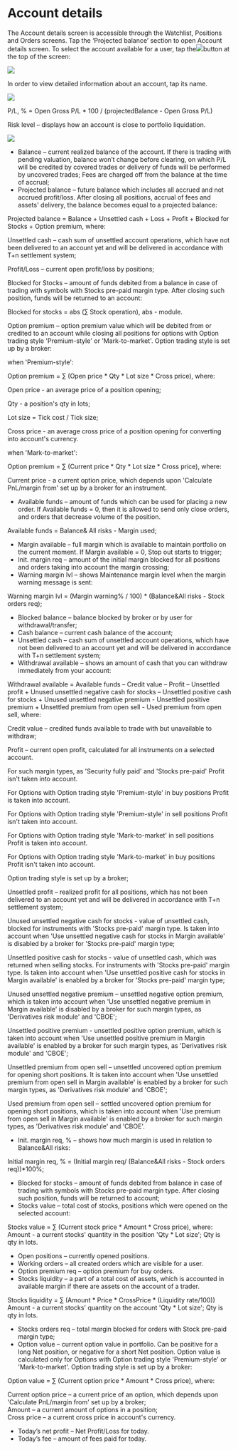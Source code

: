 # Account details

The Account details screen is accessible through the Watchlist, Positions and Orders screens. Tap the ‘Projected balance’ section to open Account details screen. To select the account available for a user, tap the![](../../../.gitbook/assets/4%20%2835%29.png)button at the top of the screen:

![](../../../.gitbook/assets/1%20%2817%29.png)

In order to view detailed information about an account, tap its name.

![](../../../.gitbook/assets/2%20%2847%29.png)

P/L, % = Open Gross P/L \* 100 / \(projectedBalance - Open Gross P/L\) 

Risk level – displays how an account is close to portfolio liquidation.

![](../../../.gitbook/assets/3%20%287%29.png)

* Balance – current realized balance of the account. If there is trading with pending valuation, balance won’t change before clearing, on which P/L will be credited by covered trades or delivery of funds will be performed by uncovered trades; Fees are charged off from the balance at the time of accrual;
* Projected balance – future balance which includes all accrued and not accrued profit/loss. After closing all positions, accrual of fees and assets' delivery, the balance becomes equal to a projected balance:

Projected balance = Balance + Unsettled cash + Loss + Profit + Blocked for Stocks + Option premium, where:

Unsettled cash – cash sum of unsettled account operations, which have not been delivered to an account yet and will be delivered in accordance with T+n settlement system;

Profit/Loss – current open profit/loss by positions;

Blocked for Stocks – amount of funds debited from a balance in case of trading with symbols with Stocks pre-paid margin type. After closing such position, funds will be returned to an account:

Blocked for stocks = abs \(∑ Stock operation\), abs - module.

Option premium – option premium value which will be debited from or credited to an account while closing all positions for options with Option trading style 'Premium-style' or 'Mark-to-market'. Option trading style is set up by a broker:

when 'Premium-style':

Option premium = ∑ \(Open price \* Qty \* Lot size \* Cross price\), where:

Open price - an average price of a position opening;

Qty - a position's qty in lots;

Lot size = Tick cost / Tick size;

Cross price - an average cross price of a position opening for converting into account's currency.

when 'Mark-to-market':

Option premium = ∑ \(Current price \* Qty \* Lot size \* Cross price\), where:

Current price - a current option price, which depends upon 'Calculate PnL/margin from' set up by a broker for an instrument.

* Available funds – amount of funds which can be used for placing a new order. If Available funds = 0, then it is allowed to send only close orders, and orders that decrease volume of the position.

Available funds = Balance& All risks - Margin used;

* Margin available – full margin which is available to maintain portfolio on the current moment. If Margin available = 0, Stop out starts to trigger;
* Init. margin req – amount of the initial margin blocked for all positions and orders taking into account the margin crossing;
* Warning margin lvl – shows Maintenance margin level when the margin warning message is sent:

Warning margin lvl = \(Margin warning% / 100\) \* \(Balance&All risks - Stock orders req\);

* Blocked balance – balance blocked by broker or by user for withdrawal/transfer;
* Cash balance – current cash balance of the account;
* Unsettled cash – сash sum of unsettled account operations, which have not been delivered to an account yet and will be delivered in accordance with T+n settlement system;
* Withdrawal available – shows an amount of cash that you can withdraw immediately from your account:

Withdrawal available = Available funds – Credit value – Profit – Unsettled profit + Unused unsettled negative cash for stocks – Unsettled positive cash for stocks + Unused unsettled negative premium - Unsettled positive premium + Unsettled premium from open sell - Used premium from open sell, where:

Credit value – credited funds available to trade with but unavailable to withdraw;

Profit – current open profit, calculated for all instruments on a selected account.

For such margin types, as 'Security fully paid' and 'Stocks pre-paid' Profit isn't taken into account.  
  
 For Options with Option trading style 'Premium-style' in buy positions Profit is taken into account.  
  
 For Options with Option trading style 'Premium-style' in sell positions Profit isn't taken into account.  
  
 For Options with Option trading style 'Mark-to-market' in sell positions Profit is taken into account.  
  
 For Options with Option trading style 'Mark-to-market' in buy positions Profit isn't taken into account.

Option trading style is set up by a broker;

Unsettled profit – realized profit for all positions, which has not been delivered to an account yet and will be delivered in accordance with T+n settlement system;

Unused unsettled negative cash for stocks - value of unsettled cash, blocked for instruments with 'Stocks pre-paid' margin type. Is taken into account when 'Use unsettled negative cash for stocks in Margin available' is disabled by a broker for 'Stocks pre-paid' margin type;

Unsettled positive cash for stocks - value of unsettled cash, which was returned when selling stocks. For instruments with 'Stocks pre-paid' margin type. Is taken into account when 'Use unsettled positive cash for stocks in Margin available' is enabled by a broker for 'Stocks pre-paid' margin type;

Unused unsettled negative premium – unsettled negative option premium, which is taken into account when 'Use unsettled negative premium in Margin available' is disabled by a broker for such margin types, as 'Derivatives risk module' and 'CBOE';

Unsettled positive premium - unsettled positive option premium, which is taken into account when 'Use unsettled positive premium in Margin available' is enabled by a broker for such margin types, as 'Derivatives risk module' and 'CBOE';

Unsettled premium from open sell – unsettled uncovered option premium for opening short positions. It is taken into account when 'Use unsettled premium from open sell in Margin available' is enabled by a broker for such margin types, as 'Derivatives risk module' and 'CBOE';

Used premium from open sell – settled uncovered option premium for opening short positions, which is taken into account when 'Use premium from open sell in Margin available' is enabled by a broker for such margin types, as 'Derivatives risk module' and 'CBOE'.

* Init. margin req, % – shows how much margin is used in relation to Balance&All risks:

Initial margin req, % = \(Initial margin req/ \(Balance&All risks - Stock orders req\)\)\*100%;

* Blocked for stocks – amount of funds debited from balance in case of trading with symbols with Stocks pre-paid margin type. After closing such position, funds will be returned to account;
* Stocks value – total cost of stocks, positions which were opened on the selected account:

Stocks value = ∑ \(Current stock price \* Amount \* Cross price\), where:  
 Amount - a current stocks' quantity in the position 'Qty \* Lot size'; Qty is qty in lots.

* Open positions – currently opened positions.
* Working orders – all created orders which are visible for a user.
* Option premium req – option premium for buy orders.
* Stocks liquidity – a part of a total cost of assets, which is accounted in available margin if there are assets on the account of a trader.

Stocks liquidity = ∑ \(Amount \* Price \* CrossPrice \* \(Liquidity rate/100\)\) Amount - a current stocks' quantity on the account 'Qty \* Lot size'; Qty is qty in lots.

* Stocks orders req – total margin blocked for orders with Stock pre-paid margin type;
* Option value – сurrent option value in portfolio. Can be positive for a long Net position, or negative for a short Net position. Option value is calculated only for Options with Option trading style 'Premium-style' or 'Mark-to-market'.  Option trading style is set up by a broker:

Option value = ∑ \(Current option price \* Amount \* Cross price\), where:

Current option price – a current price of an option, which depends upon 'Calculate PnL/margin from' set up by a broker;  
 Amount – a current amount of options in a position;  
 Cross price – a current cross price in account's currency.

* Today’s net profit – Net Profit/Loss for today.
* Today’s fee ­– amount of fees paid for today.

